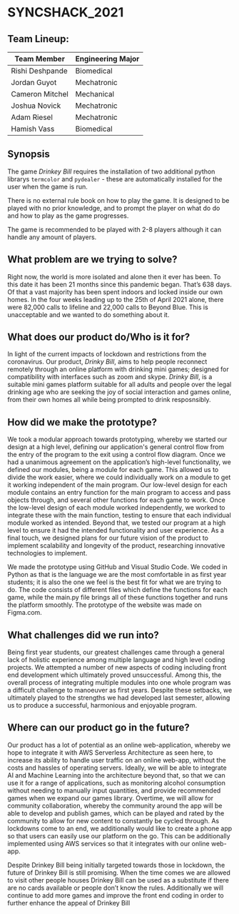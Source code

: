 # SYNCSHACK_2021

## Team Lineup: ##

Team Member | Engineering Major
------------ | -------------
Rishi Deshpande | Biomedical
Jordan Guyot | Mechatronic
Cameron Mitchel | Mechanical
Joshua Novick | Mechatronic
Adam Riesel | Mechatronic
Hamish Vass | Biomedical
    
    


## Synopsis ##
The game *Drinkey Bill* requires the installation of two additional python librarys `termcolor` and `pydealer` - these are automatically installed for the user when the game is run.

There is no external rule book on how to play the game. It is designed to be played with no prior knowledge, and to prompt the player on what do do and how to play as the game progresses.

The game is recommended to be played with 2-8 players although it can handle any amount of players.



## What problem are we trying to solve? ##
Right now, the world is more isolated and alone then it ever has been. To this date it has been 21 months since this pandemic began. That’s 638 days. Of that a vast majority has been spent indoors and locked inside our own homes. In the four weeks leading up to the 25th of April 2021 alone, there were 82,000 calls to lifeline and 22,000 calls to Beyond Blue. This is unacceptable and we wanted to do something about it.

## What does our product do/Who is it for? ##
In light of the current impacts of lockdown and restrictions from the coronavirus. Our product, *Drinky Bill*, aims to help people reconnect remotely through an online platform with drinking mini games; designed for compatibility with interfaces such as zoom and skype. *Drinky Bill*, is a suitable mini games platform suitable for all adults and people over the legal drinking age who are seeking the joy of social interaction and games online, from their own homes all while being prompted to drink resposnsibly.

## How did we make the prototype? ##
We took a modular approach towards prototyping, whereby we started our design at a high level, defining our application's general control flow from the entry of the program to the exit using a control flow diagram. Once we had a unanimous agreement on the application’s high-level functionality, we defined our modules, being a module for each game. This allowed us to divide the work easier, where we could individually work on a module to get it working independent of the main program. Our low-level design for each module contains an entry function for the main program to access and pass objects through, and several other functions for each game to work. Once the low-level design of each module worked independently, we worked to integrate these with the main function, testing to ensure that each individual module worked as intended. Beyond that, we tested our program at a high level to ensure it had the intended functionality and user experience. As a final touch, we designed plans for our future vision of the product to implement scalability and longevity of the product, researching innovative technologies to implement.

We made the prototype using GitHub and Visual Studio Code. We coded in Python as that is the language we are the most comfortable in as first year students; it is also the one we feel is the best fit for what we are trying to do. The code consists of different files which define the functions for each game, while the main.py file brings all of these functions together and runs the platform smoothly. The prototype of the website was made on Figma.com.
 
## What challenges did we run into? ##
Being first year students, our greatest challenges came through a general lack of holistic experience among multiple language and high level coding projects. We attempted a number of new aspects of coding including front end development which ultimately proved unsuccessful. Among this, the overall process of integrating multiple modules into one whole program was a difficult challenge to manoeuver as first years. Despite these setbacks, we ultimately played to the strengths we had developed last semester, allowing us to produce a successful, harmonious and enjoyable program.
 
## Where can our product go in the future? ##
Our product has a lot of potential as an online web-application, whereby we hope to integrate it with AWS Serverless Architecture as seen here, to increase its ability to handle user traffic on an online web-app, without the costs and hassles of operating servers. 
Ideally, we will be able to integrate AI and Machine Learning into the architecture beyond that, so that we can use it for a range of applications, such as monitoring alcohol consumption without needing to manually input quantities, and provide recommended games when we expand our games library.
Overtime, we will allow for community collaboration, whereby the community around the app will be able to develop and publish games, which can be played and rated by the community to allow for new content to constantly be cycled through.
As lockdowns come to an end, we additionally would like to create a phone app so that users can easily use our platform on the go. This can be additionally implemented using AWS services so that it integrates with our online web-app.

Despite Drinkey Bill being initially targeted towards those in lockdown, the future of Drinkey Bill is still promising. When the time comes we are allowed to visit other people houses Drinkey Bill can be used as a substitute if there are no cards available or people don’t know the rules. Additionally we will continue to add more games and improve the front end coding in order to further enhance the appeal of Drinkey Bill
